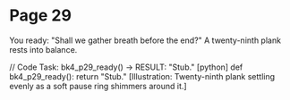 # Page 29

You ready: "Shall we gather breath before the end?"
A twenty-ninth plank rests into balance.

// Code Task: bk4_p29_ready() → RESULT: "Stub."
[python]
def bk4_p29_ready():
    return "Stub."
[Illustration: Twenty-ninth plank settling evenly as a soft pause ring shimmers around it.]
